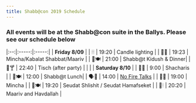 ```yaml
---
title: Shabb@con 2019 Schedule
---
```


### All events will be at the Shabb@con suite in the Ballys. Please see our schedule below

|:--:|:-----:|:-----:|
| **Friday 8/09** |
| 🕯🕯 | 19:20 | Candle lighting |
| 🙏🙏 | 19:23 |  Mincha/Kabalat Shabbat/Maariv |
| 🍷🍽️ | 21:00 | Shabb@t Kidush & Dinner|
| 🍺🍸 | 22:40 | Tisch (after party) |
| |
| **Saturday 8/10** |
| 🙏🙏 | 9:00 |  Shacharis |
| 🍷🍽️ | 12:00 | Shabb@t Lunch|
| 🗣️📣 | 14:00 | <a href="/talks">No Fire Talks</a> |
| 🙏🙏 | 19:00 |  Mincha |
| 🍷🍽️ | 19:20 |  Seudat Shlishit / Seudat Hamafseket |
| 🙏🕯 | 20:20 |  Maariv and Havdallah |
